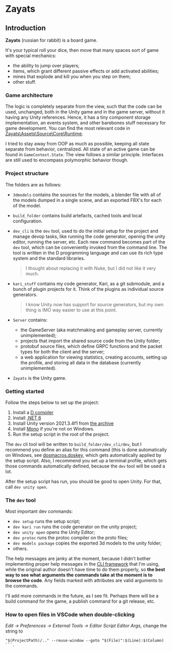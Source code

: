 # Zayats


## Introduction

**Zayats** (russian for rabbit) is a board game.

It's your typical roll your dice, then move that many spaces sort of game with special mechanics:
- the ability to jump over players;
- items, which grant different passive effects or add activated abilities;
- mines that explode and kill you when you step on them;
- other stuff.


### Game architecture

The logic is completely separate from the view, such that the code can be used, unchanged, both in the Unity game and in the game server, without it having any Unity references.
Hence, it has a tiny component storage implementation, an events system, and other barebones stuff necessary for game development.
You can find the most relevant code in [Zayats\Assets\Source\Core\Runtime](Zayats\Assets\Source\Core\Runtime).

I tried to stay away from OOP as much as possible, keeping all state separate from behavior, centralized.
All state of an active game can be found in `GameContext.State`.
The view follows a similar principle.
Interfaces are still used to encompass polymorphic behavior though.


### Project structure

The folders are as follows:

- `3dmodels` contains the sources for the models, a blender file with all of the models dumped in a single scene, and an exported FBX's for each of the model.

- `build_folder` contains build artefacts, cached tools and local configuration.

- `dev_cli` is the `dev` tool, used to do the initial setup for the project and manage devop tasks, like running the code generator, opening the unity editor, running the server, etc.
  Each new command becomes part of the `dev` tool, which can be conveniently invoked from the command line.
  The tool is written in the D programming language and can use its rich type system and the standard libraries.
  > I thought about replacing it with Nuke, but I did not like it very much.

- `kari_stuff` contains my code generator, Kari, as a git submodule, and a bunch of plugin projects for it.
  Think of the plugins as individual source generators.
  > I know Unity now has support for source generators, but my own thing is IMO way easier to use at this point.

- `Server` contains:
  * the GameServer (aka matchmaking and gameplay server, currently unimplemented);
  * projects that import the shared source code from the Unity folder;
  * protobuf source files, which define GRPC functions and the packet types for both the client and the server;
  * a web application for viewing statistics, creating accounts, setting up the profile, and storing all data in the database (currently unimplemented).

- `Zayats` is the Unity game.


### Getting started

Follow the steps below to set up the project:
1. Install a [D compiler](https://dlang.org/download.html)
2. Install [.NET 6](https://dotnet.microsoft.com/en-us/download/dotnet/6.0)
3. Install Unity version 2021.3.4f1 from [the archive](https://unity3d.com/get-unity/download/archive)
4. Install [Mono](https://www.mono-project.com/docs/getting-started/install/) if you're not on Windows.
5. Run the setup script in the root of the project.

The `dev` cli tool will be written to `build_folder/dev_cli/dev`, but I recommend you define an alias for this command (this is done automatically on Windows, see [dosmacros.doskey](dosmacros.doskey), which gets automatically applied by the setup script.
Also, I recommend you set up a terminal profile, which gets those commands automatically defined, because the `dev` tool will be used a lot.

After the setup script has run, you should be good to open Unity.
For that, call `dev unity open`.


### The `dev` tool

Most important dev commands:
- `dev setup` runs the setup script;
- `dev kari run` runs the code generator on the unity project;
- `dev unity open` opens the Unity Editor;
- `dev protoc` runs the protoc compiler on the proto files;
- `dev models package` copies the exported 3d models to the unity folder;
- others.

The help messages are janky at the moment, because I didn't bother implementing proper help messages in the [CLI framework](https://github.com/AntonC9018/jcli) that I'm using, while the original author doesn't have time to do them properly, so **the best way to see what arguments the commands take at the moment is to browse the code**.
Any fields marked with attributes are valid arguments to the commands.


I'll add more commands in the future, as I see fit.
Perhaps there will be a build command for the game, a publish command for a git release, etc.


### How to open files in VSCode when double-clicking

*Edit -> Preferences -> External Tools -> Editor Script Editor Args*, change the string to
```
"$(ProjectPath)/.." --reuse-window --goto "$(File)":$(Line):$(Column)
```.